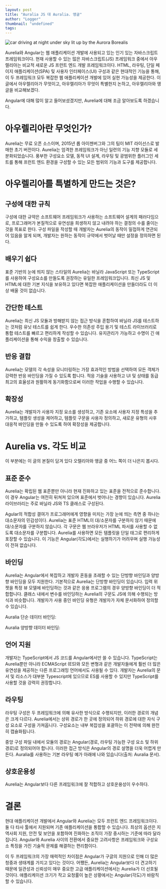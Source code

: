 ```yaml
---
layout: post
title: "Auralia JS 대 Auralia. 앵글"
author: "Logger"
thumbnail: "undefined"
tags: 
---
```



![car driving at night under sky lit up by the Aurora Borealis](https://miro.medium.com/max/10368/0*GMHKY_gbTsNjO9OR)

Aurelia와 Angular는 웹 애플리케이션 개발에 사용되고 있는 인기 있는 자바스크립트 프레임워크이다. 현재 사용할 수 있는 많은 자바스크립트(JS) 프레임워크 중에서 아우렐리아는 비교적 새로운 JS 프런트 엔드 개발 프레임워크이다. HTML, 라우팅, 단일 페이지 애플리케이션(SPA) 및 사용자 인터페이스(UI) 구성과 같은 현대적인 기능을 통해, 이 두 프레임워크 모두 복잡한 웹 애플리케이션 개발에 있어 실현 가능성을 제공한다. 이 글에서 아우렐리아가 무엇이고, 아우렐리아가 무엇이 특별한지 논하고, 아우렐리아와 앵글을 비교해보겠다.

Angular에 대해 많이 알고 들어보셨겠지만, Aurelia에 대해 조금 알아보도록 하겠습니다.

# 아우렐리아란 무엇인가?

Aurelia는 무료 오픈 소스이며, 2015년 롭 아이젠버그와 그의 팀이 MIT 라이선스로 발매한 초기 버전이다. Aurelia는 엄격한 프레임워크가 아닌 일련의 기능 지향 모듈로 세분화되었습니다. 풍부한 구성요소 모델, 동적 UI 설계, 라우팅 및 광범위한 플러그인 세트를 통해 프런트 엔드 환경을 구성할 수 있는 모든 범위의 기능과 도구를 제공합니다.

# 아우렐리아를 특별하게 만드는 것은?

## 구성에 대한 규칙

구성에 대한 규약은 소프트웨어 프레임워크가 사용하는 소프트웨어 설계의 패러다임으로, 프로그래머가 본질적으로 유연성을 희생하지 않고 내려야 하는 결정의 수를 줄이는 것을 목표로 한다. 구성 파일을 작성할 때 개발자는 Aurelia의 동작이 밀접하게 연관되어 있음을 알게 되며, 개발자는 원하는 동작이 규약에서 벗어날 때만 설정을 정의하면 된다.

## 배우기 쉽다

표준 기반의 눈에 띄지 않는 스타일의 Aurelia는 바닐라 JavaScript 또는 TypeScript를 사용하여 구성요소를 만들도록 권장하는 유일한 프레임워크입니다. 최신 JS 및 HTML에 대한 기본 지식을 보유하고 있다면 복잡한 애플리케이션을 만들더라도 더 이상 배울 것이 없습니다.

## 간단한 테스트

Aurelia는 최신 JS 모듈과 방해받지 않는 접근 방식을 혼합하여 바닐라 JS를 테스트하는 것처럼 유닛 테스트를 쉽게 한다. 우수한 의존성 주입 용기 및 테스트 라이브러리로 통합 테스트를 빠르고 편리하게 작성할 수 있습니다. 유지관리가 가능하고 수명이 긴 애플리케이션을 통해 수익을 창출할 수 있습니다.

## 반응 결합

Aurelia는 모델의 각 속성을 모니터링하는 가장 효과적인 방법을 선택하여 모든 객체가 강력한 반응 바인딩을 가질 수 있도록 합니다. 적응 기술을 사용하고 UI 및 상태를 동급 최고의 효율성과 원활하게 동기화함으로써 이러한 작업을 수행할 수 있습니다.

## 확장성

Aurelia는 개발자가 사용자 지정 요소를 생성하고, 기존 요소에 사용자 지정 특성을 추가하고, 템플릿 생성을 제어하고, 템플릿 구문을 사용자 정의하고, 새로운 유형의 사후 대응적 바인딩을 만들 수 있도록 하여 확장성을 제공합니다.

# Aurelia vs. 각도 비교

이 부분에는 이 글의 본질이 담겨 있다 오렐리아와 앵글 중 어느 쪽이 더 나은지 봅시다.

## 표준 준수

Aurelia는 확립된 웹 표준뿐만 아니라 현재 진화하고 있는 표준을 전적으로 준수합니다. 이 경우 Angular는 여전히 뒤쳐져 있으며 표준에서 벗어나는 경향이 있습니다. Aurelia 라이브러리는 주로 바닐라 JS와 TS 클래스로 구성된다.

Agular의 적합성 결여가 프로그래머에게 영향을 미치는 가장 눈에 띄는 측면 중 하나는 대소문자의 민감성이다. Aurelia는 표준 HTML이 대/소문자를 구분하지 않기 때문에 대/소문자를 구분하지 않습니다. 각 구문은 웹 브라우저가 HTML 파서를 사용할 수 없도록 대소문자를 구분합니다. Aurelia를 사용하면 모든 템플릿을 단일 태그로 편리하게 포장할 수 있습니다. 이 기능은 Angular(각도)에서는 실행하기가 어려우며 실행 가능성이 전혀 없습니다.

## 바인딩

Aurelia는 Angular에서 복잡하고 개발자 혼동을 초래할 수 있는 단방향 바인딩과 양방향 바인딩을 모두 지원한다. 기본적으로 Aurelia는 단방향 바인딩이 있습니다. 입력 위젯을 특정 뷰 모델에 바인딩하는 것과 같은 응용 프로그램의 경우 양방향 바인딩이 더 적합합니다. 클래스 내에서 변수를 바인딩하는 Aurelia의 구문도 JS에 의해 수행되는 방식과 비슷합니다. 개발자가 사용 중인 바인딩 유형은 개발자가 자체 문서화하여 정의할 수 있습니다.

Auralia 단순 데이터 바인딩:

Auralia 양방향 데이터 바인딩:

## 언어 지원

개발자는 TypeScript에서 JS 코드를 Angular에서만 쓸 수 있습니다. TypeScript는 Aurelia뿐만 아니라 ECMAScript (ES)와 모든 변형과 같은 개발자들에게 훨씬 더 많은 유연성을 제공하는 다른 프로그래밍 언어에서도 사용될 수 있다. 개발자는 Aurelia의 문서 및 리소스가 대부분 Typescript에 있으므로 ES를 사용할 수 있지만 TypeScript를 사용할 것을 강력히 권장합니다.

## 라우팅

라우팅 구성은 두 프레임워크에 의해 유사한 방식으로 수행되지만, 이러한 경로의 개념은 크게 다르다. Aurelia에서는 상위 경로가 한 곳에 정의되어 하위 경로에 대한 자식 구성 요소로 구성을 가져옵니다. 구성요소는 내부 복잡성을 포괄하는 이 전략에 의해 완전히 캡슐화됩니다.

중앙 구성 파일 내에서 모듈의 경로는 Angular(경로, 라우팅 가능한 구성 요소 및 하위 경로)로 정의되어야 합니다. 이러한 접근 방식은 Angular의 경로 설명을 더욱 어렵게 만든다. Auralia를 사용하는 기본 라우팅 예가 아래에 나와 있습니다(출처: Auralia 문서).

## 상호운용성

Aurelia는 Angular보다 다른 프레임워크에 잘 적합하고 상호운용성이 우수하다.

# 결론

현대 애플리케이션 개발에서 Angular와 Aurelia는 모두 프런트 엔드 프레임워크이다. 둘 다 타사 툴에서 지원되며 기존 애플리케이션을 통합할 수 있습니다. 최상의 옵션은 지역사회 지원, 안전 및 보안을 포함하여 진화하는 조직이 가장 중시하는 기준에 따라 달라집니다. Angular와 Aurelia 사이의 전환에서 중요한 고려사항은 프레임워크와 구성요소 특징을 가진 기술적 문제를 해결하는 편리함이다.

이 두 프레임워크의 가장 매력적인 차이점은 Angular가 구글의 지원으로 인해 더 많은 청중과 생태계를 가지고 있다는 것이다. 어쨌든, Aurelia는 Angular보다 더 견고하기 때문에 일관성과 신뢰성이 매우 중요한 고급 애플리케이션에서는 Aurelia가 더 선호될 것이다. 애플리케이션 크기가 작고 요청률이 높은 상황에서는 Angular(각도)가 바람직할 수 있습니다.